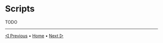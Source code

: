 # Scripts

TODO

----

[◁ Previous](./06_inventory.md) • [Home](./README.md#docs) • [Next ▷](./08_aux_sheet_and_formulas.md)
